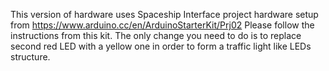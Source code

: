 This version of hardware uses Spaceship Interface project hardware setup from https://www.arduino.cc/en/ArduinoStarterKit/Prj02
Please follow the instructions from this kit. The only change you need to do is to replace second red LED with a yellow one 
in order to form a traffic light like LEDs structure.
